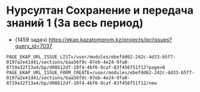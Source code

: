 # Нурсултан Сохранение и передача знаний 1 (За весь период)

- (1459 задач) https://ekap.kazatomprom.kz/projects/ipr/issues?query_id=7037

```env
PAGE_EKAP_URL_ISSUE_LIST=/user/modules/ebefdd62-242c-4d33-b5f7-0197a2e41d41/sections/baa56f9c-07eb-4e24-9fa0-8719a32f13a4/bp/d08b12df-18f4-4bf6-9caf-83f456f51f12?page=0
PAGE_EKAP_URL_ISSUE_FORM_CREATE=/user/modules/ebefdd62-242c-4d33-b5f7-0197a2e41d41/sections/baa56f9c-07eb-4e24-9fa0-8719a32f13a4/bp/d08b12df-18f4-4bf6-9caf-83f456f51f12/new
```
